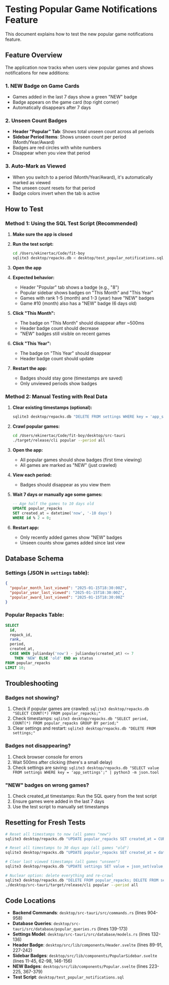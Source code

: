 # Testing Popular Game Notifications Feature

This document explains how to test the new popular game notifications feature.

## Feature Overview

The application now tracks when users view popular games and shows notifications for new additions:

### 1. **NEW Badge on Game Cards**

- Games added in the last 7 days show a green "NEW" badge
- Badge appears on the game card (top right corner)
- Automatically disappears after 7 days

### 2. **Unseen Count Badges**

- **Header "Popular" Tab**: Shows total unseen count across all periods
- **Sidebar Period Items**: Shows unseen count per period (Month/Year/Award)
- Badges are red circles with white numbers
- Disappear when you view that period

### 3. **Auto-Mark as Viewed**

- When you switch to a period (Month/Year/Award), it's automatically marked as viewed
- The unseen count resets for that period
- Badge colors invert when the tab is active

## How to Test

### Method 1: Using the SQL Test Script (Recommended)

1. **Make sure the app is closed**

2. **Run the test script:**

   ```bash
   cd /Users/ekinertac/Code/fit-boy
   sqlite3 desktop/repacks.db < desktop/test_popular_notifications.sql
   ```

3. **Open the app**

4. **Expected behavior:**

   - Header "Popular" tab shows a badge (e.g., "8")
   - Popular sidebar shows badges on "This Month" and "This Year"
   - Games with rank 1-5 (month) and 1-3 (year) have "NEW" badges
   - Game #10 (month) also has a "NEW" badge (6 days old)

5. **Click "This Month":**

   - The badge on "This Month" should disappear after ~500ms
   - Header badge count should decrease
   - "NEW" badges still visible on recent games

6. **Click "This Year":**

   - The badge on "This Year" should disappear
   - Header badge count should update

7. **Restart the app:**
   - Badges should stay gone (timestamps are saved)
   - Only unviewed periods show badges

### Method 2: Manual Testing with Real Data

1. **Clear existing timestamps (optional):**

   ```bash
   sqlite3 desktop/repacks.db "DELETE FROM settings WHERE key = 'app_settings';"
   ```

2. **Crawl popular games:**

   ```bash
   cd /Users/ekinertac/Code/fit-boy/desktop/src-tauri
   ./target/release/cli popular --period all
   ```

3. **Open the app:**

   - All popular games should show badges (first time viewing)
   - All games are marked as "NEW" (just crawled)

4. **View each period:**

   - Badges should disappear as you view them

5. **Wait 7 days or manually age some games:**

   ```sql
   -- Age half the games to 10 days old
   UPDATE popular_repacks
   SET created_at = datetime('now', '-10 days')
   WHERE id % 2 = 0;
   ```

6. **Restart app:**
   - Only recently added games show "NEW" badges
   - Unseen counts show games added since last view

## Database Schema

### Settings (JSON in `settings` table):

```json
{
  "popular_month_last_viewed": "2025-01-15T18:30:00Z",
  "popular_year_last_viewed": "2025-01-15T18:30:00Z",
  "popular_award_last_viewed": "2025-01-15T18:30:00Z"
}
```

### Popular Repacks Table:

```sql
SELECT
  id,
  repack_id,
  rank,
  period,
  created_at,
  CASE WHEN julianday('now') - julianday(created_at) <= 7
    THEN 'NEW' ELSE 'old' END as status
FROM popular_repacks
LIMIT 10;
```

## Troubleshooting

### Badges not showing?

1. Check if popular games are crawled: `sqlite3 desktop/repacks.db "SELECT COUNT(*) FROM popular_repacks;"`
2. Check timestamps: `sqlite3 desktop/repacks.db "SELECT period, COUNT(*) FROM popular_repacks GROUP BY period;"`
3. Clear settings and restart: `sqlite3 desktop/repacks.db "DELETE FROM settings;"`

### Badges not disappearing?

1. Check browser console for errors
2. Wait 500ms after clicking (there's a small delay)
3. Check settings are saving: `sqlite3 desktop/repacks.db "SELECT value FROM settings WHERE key = 'app_settings';" | python3 -m json.tool`

### "NEW" badges on wrong games?

1. Check created_at timestamps: Run the SQL query from the test script
2. Ensure games were added in the last 7 days
3. Use the test script to manually set timestamps

## Resetting for Fresh Tests

```bash
# Reset all timestamps to now (all games "new")
sqlite3 desktop/repacks.db "UPDATE popular_repacks SET created_at = CURRENT_TIMESTAMP;"

# Reset all timestamps to 30 days ago (all games "old")
sqlite3 desktop/repacks.db "UPDATE popular_repacks SET created_at = datetime('now', '-30 days');"

# Clear last viewed timestamps (all games "unseen")
sqlite3 desktop/repacks.db "UPDATE settings SET value = json_set(value, '$.popular_month_last_viewed', NULL, '$.popular_year_last_viewed', NULL, '$.popular_award_last_viewed', NULL) WHERE key = 'app_settings';"

# Nuclear option: delete everything and re-crawl
sqlite3 desktop/repacks.db "DELETE FROM popular_repacks; DELETE FROM settings;"
./desktop/src-tauri/target/release/cli popular --period all
```

## Code Locations

- **Backend Commands**: `desktop/src-tauri/src/commands.rs` (lines 904-958)
- **Database Queries**: `desktop/src-tauri/src/database/popular_queries.rs` (lines 139-173)
- **Settings Model**: `desktop/src-tauri/src/database/models.rs` (lines 132-136)
- **Header Badge**: `desktop/src/lib/components/Header.svelte` (lines 89-91, 227-242)
- **Sidebar Badges**: `desktop/src/lib/components/PopularSidebar.svelte` (lines 11-45, 62-98, 146-156)
- **NEW Badges**: `desktop/src/lib/components/Popular.svelte` (lines 223-225, 367-379)
- **Test Script**: `desktop/test_popular_notifications.sql`
